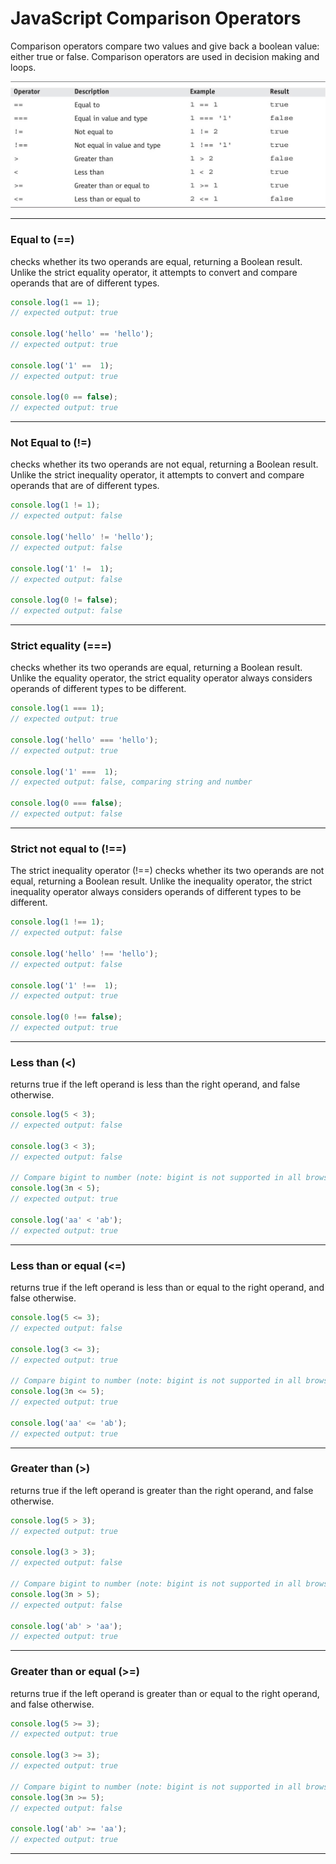 # JavaScript Comparison Operators
Comparison operators compare two values and give back a boolean value: either true or false. Comparison operators are used in decision making and loops.

![Comparison Operators](/img/comparison-operators-js.jpeg)

***

### Equal to (==)
checks whether its two operands are equal, returning a Boolean result. Unlike the strict equality operator, it attempts to convert and compare operands that are of different types.

```js
console.log(1 == 1);
// expected output: true

console.log('hello' == 'hello');
// expected output: true

console.log('1' ==  1);
// expected output: true

console.log(0 == false);
// expected output: true
```

***

### Not Equal to (!=)	
checks whether its two operands are not equal, returning a Boolean result. Unlike the strict inequality operator, it attempts to convert and compare operands that are of different types.

```js
console.log(1 != 1);
// expected output: false

console.log('hello' != 'hello');
// expected output: false

console.log('1' !=  1);
// expected output: false

console.log(0 != false);
// expected output: false
```

***

### Strict equality (===)
checks whether its two operands are equal, returning a Boolean result. Unlike the equality operator, the strict equality operator always considers operands of different types to be different.

```js
console.log(1 === 1);
// expected output: true

console.log('hello' === 'hello');
// expected output: true

console.log('1' ===  1);
// expected output: false, comparing string and number

console.log(0 === false);
// expected output: false
```

***

### Strict not equal to (!==)
The strict inequality operator (!==) checks whether its two operands are not equal, returning a Boolean result. Unlike the inequality operator, the strict inequality operator always considers operands of different types to be different.

```js
console.log(1 !== 1);
// expected output: false

console.log('hello' !== 'hello');
// expected output: false

console.log('1' !==  1);
// expected output: true

console.log(0 !== false);
// expected output: true
```

***

### Less than (<)
returns true if the left operand is less than the right operand, and false otherwise.

```js
console.log(5 < 3);
// expected output: false

console.log(3 < 3);
// expected output: false

// Compare bigint to number (note: bigint is not supported in all browsers)
console.log(3n < 5);
// expected output: true

console.log('aa' < 'ab');
// expected output: true
```

***

### Less than or equal (<=)
returns true if the left operand is less than or equal to the right operand, and false otherwise.


```js
console.log(5 <= 3);
// expected output: false

console.log(3 <= 3);
// expected output: true

// Compare bigint to number (note: bigint is not supported in all browsers)
console.log(3n <= 5);
// expected output: true

console.log('aa' <= 'ab');
// expected output: true
```

***

### Greater than (>)
returns true if the left operand is greater than the right operand, and false otherwise.

```js
console.log(5 > 3);
// expected output: true

console.log(3 > 3);
// expected output: false

// Compare bigint to number (note: bigint is not supported in all browsers)
console.log(3n > 5);
// expected output: false

console.log('ab' > 'aa');
// expected output: true
```
***

### Greater than or equal (>=)
returns true if the left operand is greater than or equal to the right operand, and false otherwise.

```js
console.log(5 >= 3);
// expected output: true

console.log(3 >= 3);
// expected output: true

// Compare bigint to number (note: bigint is not supported in all browsers)
console.log(3n >= 5);
// expected output: false

console.log('ab' >= 'aa');
// expected output: true
```

***